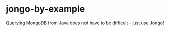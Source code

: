 jongo-by-example
================

Querying MongoDB from Java does not have to be difficult - just use Jongo!
